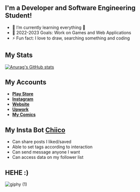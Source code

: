 
## I'm a Developer and Software Engineering Student!

- 🌱 I’m currently learning everything 🤣
- 🥅 2022-2023 Goals: Work on Games and Web Applications
- ⚡ Fun fact: I love to draw, searching something and coding

## My Stats

[![Anurag's GitHub stats](https://github-readme-stats.vercel.app/api?username=berkaydmrkl)](https://github.com/berkaydmrkl/github-readme-stats)

## My Accounts

- __[Play Store][playstore]__
- __[Instagram][instagram]__
- __[Website][website]__
- __[Upwork][upwork]__
- __[My Comics][comic]__





## My Insta Bot __[Chiico][ai]__

- Can share posts I liked/saved
- Able to set tags according to interaction
- Can send message anyone I want
- Can access data on my follower list

## HEHE :)
![giphy (1)](https://user-images.githubusercontent.com/90573081/134888770-ccc30e40-d02a-4e04-a2ea-a43fb4393ca9.gif)






[playstore]: https://play.google.com/store/apps/dev?id=7683105670624146264&hl=tr&gl=US
[website]: https://nepcen.net/
[Instagram]: https://www.instagram.com/dmrklberkay/
[ai]: https://www.instagram.com/chiico_ai/
[upwork]: https://www.upwork.com/o/profiles/users/~012e5e843783e57319/?s=996364627857502208
[comic]: https://www.instagram.com/berkaydmrklkarikatur/
